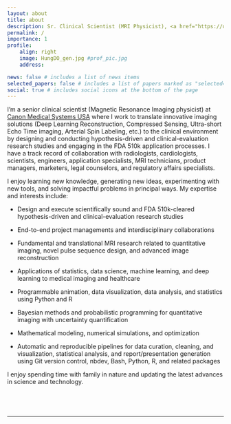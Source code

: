 ```yaml
---
layout: about
title: about
description: Sr. Clinical Scientist (MRI Physicist), <a href="https://us.medical.canon/">Canon Medical Systems USA</a>
permalink: /
importance: 1
profile:
    align: right
    image: HungDO_gen.jpg #prof_pic.jpg
    address:

news: false # includes a list of news items
selected_papers: false # includes a list of papers marked as "selected={true}"
social: true # includes social icons at the bottom of the page
---
```


I’m a senior clinical scientist (Magnetic Resonance Imaging physicist) at [Canon Medical Systems USA](https://us.medical.canon/) where I work to translate innovative imaging solutions (Deep Learning Reconstruction, Compressed Sensing, Ultra-short Echo Time imaging, Arterial Spin Labeling, etc.) to the clinical environment by designing and conducting hypothesis-driven and clinical-evaluation research studies and engaging in the FDA 510k application processes. I have a track record of collaboration with radiologists, cardiologists, scientists, engineers, application specialists, MRI technicians, product managers, marketers, legal counselors, and regulatory affairs specialists.

I enjoy learning new knowledge, generating new ideas, experimenting with new tools, and solving impactful problems in principal ways. My expertise and interests include:

-   Design and execute scientifically sound and FDA 510k-cleared hypothesis-driven and clinical-evaluation research studies

-   End-to-end project managements and interdisciplinary collaborations

-   Fundamental and translational MRI research related to quantitative imaging, novel pulse sequence design, and advanced image reconstruction

-   Applications of statistics, data science, machine learning, and deep learning to medical imaging and healthcare

-   Programmable animation, data visualization, data analysis, and statistics using Python and R

-   Bayesian methods and probabilistic programming for quantitative imaging with uncertainty quantification

-   Mathematical modeling, numerical simulations, and optimization

-   Automatic and reproducible pipelines for data curation, cleaning, and visualization, statistical analysis, and report/presentation generation using Git version control, nbdev, Bash, Python, R, and related packages

I enjoy spending time with family in nature and updating the latest advances in science and technology.

## <br />

---
